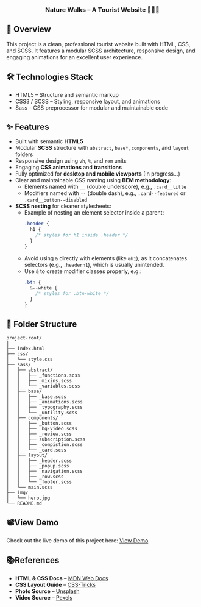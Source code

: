 <h3 align="center">Nature Walks – A Tourist Website 🗻🗻🗻</h3>

## 💬 Overview
This project is a clean, professional tourist website built with HTML, CSS, and SCSS. It features a modular SCSS architecture, responsive design, and engaging animations for an excellent user experience.

## 🛠 Technologies Stack
- HTML5 – Structure and semantic markup
- CSS3 / SCSS – Styling, responsive layout, and animations
- Sass – CSS preprocessor for modular and maintainable code

## ✨ Features  
- Built with semantic **HTML5**  
- Modular **SCSS** structure with `abstract`, `base*`, `components`, and `layout` folders  
- Responsive design using `vh`, `%`, and `rem` units  
- Engaging **CSS animations** and **transitions**  
- Fully optimized for **desktop and mobile viewports** (In progress…)  
- Clear and maintainable CSS naming using **BEM methodology**:  
  - Elements named with `__` (double underscore), e.g., `.card__title` 
  - Modifiers named with `--` (double dash), e.g., `.card--featured` or `.card__button--disabled`  
- **SCSS nesting** for cleaner stylesheets:  
  - Example of nesting an element selector inside a parent:  
    ```scss
    .header {
      h1 {
        /* styles for h1 inside .header */
      }
    }
    ```  
  - Avoid using `&` directly with elements (like `&h1`), as it concatenates selectors (e.g., `.headerh1`), which is usually unintended.  
  - Use `&` to create modifier classes properly, e.g.:  
    ```scss
    .btn {
      &--white {
        /* styles for .btn-white */
      }
    }
    ```
    
## 📁 Folder Structure
```
project-root/
│
├── index.html
├── css/
│   └── style.css
├── sass/
│   ├── abstract/
│   │   ├── _functions.scss
│   │   ├── _mixins.scss
│   │   └── _variables.scss
│   ├── base/
│   │   ├── _base.scss
│   │   ├── _animations.scss
│   │   ├── _typography.scss
│   │   └── _untility.scss
│   ├── components/
│   │   ├── _button.scss
│   │   ├── _bg-video.scss
│   │   ├── _review.scss
│   │   ├── subscription.scss
│   │   ├── _compistion.scss
│   │   └── _card.scss
│   ├── layout/
│   │   ├── _header.scss
│   │   ├── _popup.scss
│   │   ├── _navigation.scss
│   │   ├── _row.scss
│   │   └── _footer.scss
│   └── main.scss
├── img/
│   └── hero.jpg
└── README.md
```

## 📽️View Demo
Check out the live demo of this project here: [View Demo](https://steady-donut-83396d.netlify.app/)

## 📚References
- **HTML & CSS Docs** – [MDN Web Docs](https://developer.mozilla.org/en-US/docs/Web)
- **CSS Layout Guide** – [CSS-Tricks](https://css-tricks.com/snippets/css/)
- **Photo Source** – [Unsplash](https://unsplash.com/?utm_source=your_app_name&utm_medium=referral)
- **Video Source** – [Pexels](https://unsplash.com/?utm_source=your_app_name&utm_medium=referral)


